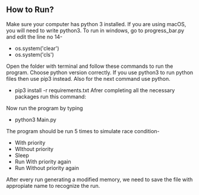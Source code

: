 ## How to Run?
Make sure your computer has python 3 installed. If you are using macOS, you will need to write python3. To run in windows, go to progress_bar.py and edit the line no 14- 
- os.system('clear')  
- os.system('cls')

Open the folder with terminal and follow these commands to run the program. Choose python version correctly. If you use python3 to run python files then use pip3 instead. Also for the next command use python.

- pip3 install -r requirements.txt
Afrer completing all the necessary packages run this command:

Now run the program by typing
- python3 Main.py


The program should be run 5 times to simulate race condition-
* With priority
* WIthout priority
* Sleep
* Run With priority again
* Run Without priority again

After every run generating a modified memory, we need to save the file with appropiate name to recognize the run.
